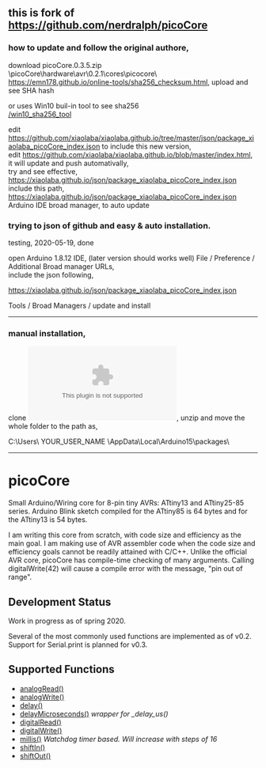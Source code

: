 ## this is fork of https://github.com/nerdralph/picoCore


### how to update and follow the original authore,
download picoCore.0.3.5.zip  
\picoCore\hardware\avr\0.2.1\cores\picocore\ 
https://emn178.github.io/online-tools/sha256_checksum.html, upload and see SHA hash 

or uses Win10 buil-in tool to see sha256  
[/win10_sha256_tool](/win10_sha256_tool)  

edit https://github.com/xiaolaba/xiaolaba.github.io/tree/master/json/package_xiaolaba_picoCore_index.json to include this new version,    
edit https://github.com/xiaolaba/xiaolaba.github.io/blob/master/index.html, it will update and push automativally,  
try and see effective, https://xiaolaba.github.io/json/package_xiaolaba_picoCore_index.json  
include this path, https://xiaolaba.github.io/json/package_xiaolaba_picoCore_index.json
Arduino IDE broad manager, to auto update  


### trying to json of github and easy & auto installation.  
testing, 2020-05-19, done

open Arduino 1.8.12 IDE,  (later version should works well) 
File / Preference / Additional Broad manager URLs,  
include the json following,  

https://xiaolaba.github.io/json/package_xiaolaba_picoCore_index.json  

Tools / Broad Managers / update and install

-----------------------------------------  
    
### manual installation,  

clone ![picoCore.zip](picoCore.zip), unzip and move the whole folder to the path as, 

C:\Users\ YOUR_USER_NAME \AppData\Local\Arduino15\packages\  



-----------------------------------------




# picoCore
Small Arduino/Wiring core for 8-pin tiny AVRs: ATtiny13 and ATtiny25-85 series.  Arduino Blink sketch compiled for the ATtiny85 is 64 bytes and for the ATtiny13 is 54 bytes.

I am writing this core from scratch, with code size and efficiency as the main goal.  I am making use of AVR assembler code when the code size and efficiency goals cannot be readily attained with C/C++.  Unlike the official AVR core, picoCore has compile-time checking of many arguments.  Calling digitalWrite(42) will cause a compile error with the message, "pin out of range". 


## Development Status
Work in progress as of spring 2020.

Several of the most commonly used functions are implemented as of v0.2. Support for Serial.print is planned for v0.3.

## Supported Functions
* [analogRead()](https://www.arduino.cc/en/Reference/AnalogRead)
* [analogWrite()](https://www.arduino.cc/en/Reference/AnalogWrite)
* [delay()](https://www.arduino.cc/en/Reference/Delay)
* [delayMicroseconds()](https://www.arduino.cc/en/Reference/DelayMicroseconds)   *wrapper for _delay_us()*
* [digitalRead()](https://www.arduino.cc/en/Reference/DigitalRead)
* [digitalWrite()](https://www.arduino.cc/en/Reference/DigitalWrite)
* [millis()](https://www.arduino.cc/en/Reference/Millis)   *Watchdog timer based. Will increase with steps of 16*
* [shiftIn()](https://www.arduino.cc/en/Reference/ShiftIn)
* [shiftOut()](https://www.arduino.cc/en/Reference/ShiftOut)

